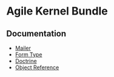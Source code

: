 Agile Kernel Bundle
=================

Documentation
-------------

- [Mailer](mailer.md)
- [Form Type](form_type.md)
- [Doctrine](doctrine.md)
- [Object Reference](object_reference.md)
